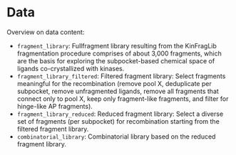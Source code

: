 # Data

Overview on data content:

- `fragment_library`: Fullfragment library resulting from the KinFragLib fragmentation procedure comprises of about 3,000 fragments, which are the basis for exploring the subpocket-based chemical space of ligands co-crystallized with kinases.
- `fragment_library_filtered`: Filtered fragment library: Select fragments meaningful for the recombination (remove pool X, deduplicate per subpocket, remove unfragmented ligands, remove all fragments that connect only to pool X, keep only fragment-like fragments, and filter for hinge-like AP fragments).
- `fragment_library_reduced`: Reduced fragment library: Select a diverse set of fragments (per subpocket) for recombination starting from the filtered fragment library.
- `combinatorial_library`: Combinatorial library based on the reduced fragment library.
